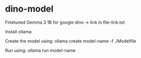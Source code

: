 # dino-model
Finetuned Gemma 3 1B for google dino -> link in file-link.txt

Install ollama

Create the model using:
 ollama create model-name -f ./Modelfile

Run using:
ollama run model-name
